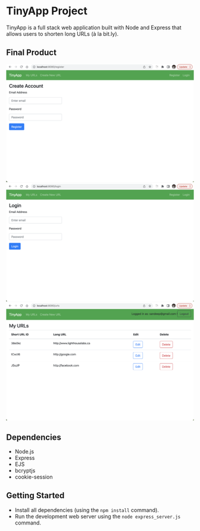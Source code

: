 # TinyApp Project

TinyApp is a full stack web application built with Node and Express that allows users to shorten long URLs (à la bit.ly).

## Final Product

!["Screenshot of register page"](https://github.com/sandeepgill62/tinyapp/blob/master/docs/register-page.png)
!["Screenshot of login page"](https://github.com/sandeepgill62/tinyapp/blob/master/docs/login-page.png)
!["Screenshot of urls page"](https://github.com/sandeepgill62/tinyapp/blob/master/docs/urls-page.png)


## Dependencies

- Node.js
- Express
- EJS
- bcryptjs
- cookie-session

## Getting Started

- Install all dependencies (using the `npm install` command).
- Run the development web server using the `node express_server.js` command.